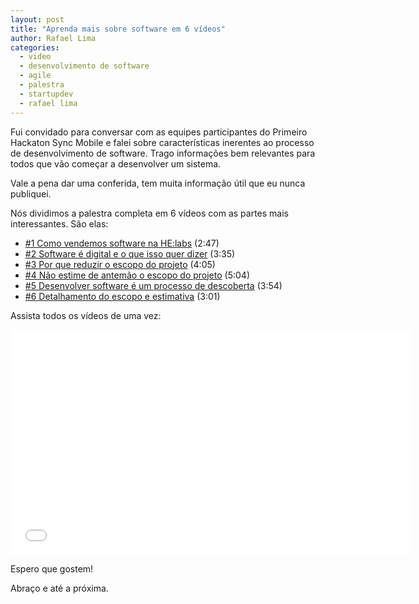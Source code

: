 ```yaml
---
layout: post
title: "Aprenda mais sobre software em 6 vídeos"
author: Rafael Lima
categories:
  - video
  - desenvolvimento de software
  - agile
  - palestra
  - startupdev
  - rafael lima
---
```


Fui convidado para conversar com as equipes participantes do Primeiro Hackaton Sync Mobile e falei sobre características inerentes ao processo de desenvolvimento de software. Trago informações bem relevantes para todos que vão começar a desenvolver um sistema.

Vale a pena dar uma conferida, tem muita informação útil que eu nunca publiquei.
<!--more-->
Nós dividimos a palestra completa em 6 vídeos com as partes mais interessantes. São elas:

- [#1 Como vendemos software na HE:labs](https://www.youtube.com/watch?v=Vt2QCp0WEbU&index=1&list=PLCTKkzPYRCwZa52Jfr-WOezm6md-6tJIg) (2:47)
- [#2 Software é digital e o que isso quer dizer](https://www.youtube.com/watch?v=jtij4X6U8f8&index=2&list=PLCTKkzPYRCwZa52Jfr-WOezm6md-6tJIg) (3:35)
- [#3 Por que reduzir o escopo do projeto](https://www.youtube.com/watch?v=3MHFl0s1cU0&index=3&list=PLCTKkzPYRCwZa52Jfr-WOezm6md-6tJIg) (4:05)
- [#4 Não estime de antemão o escopo do projeto](https://www.youtube.com/watch?v=YHiKKpXLwaA&index=4&list=PLCTKkzPYRCwZa52Jfr-WOezm6md-6tJIg) (5:04)
- [#5 Desenvolver software é um processo de descoberta](https://www.youtube.com/watch?v=FE6cxxCyIso&index=5&list=PLCTKkzPYRCwZa52Jfr-WOezm6md-6tJIg) (3:54)
- [#6 Detalhamento do escopo e estimativa](https://www.youtube.com/watch?v=vUb5iPTKlEA&index=6&list=PLCTKkzPYRCwZa52Jfr-WOezm6md-6tJIg) (3:01)

Assista todos os vídeos de uma vez:

<iframe width="640" height="360" src="//www.youtube.com/embed/Vt2QCp0WEbU?list=PLCTKkzPYRCwZa52Jfr-WOezm6md-6tJIg" frameborder="0" allowfullscreen></iframe>

Espero que gostem!

Abraço e até a próxima.
